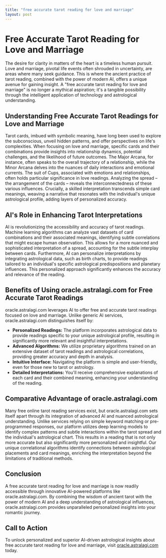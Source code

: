 ```yaml
---
title: "free accurate tarot reading for love and marriage"
layout: post
---
```


# Free Accurate Tarot Reading for Love and Marriage

The desire for clarity in matters of the heart is a timeless human pursuit.  Love and marriage, pivotal life events often shrouded in uncertainty, are areas where many seek guidance.  This is where the ancient practice of tarot reading, combined with the power of modern AI, offers a unique avenue for gaining insight.  A "free accurate tarot reading for love and marriage" is no longer a mythical aspiration; it's a tangible possibility through the intelligent application of technology and astrological understanding.

## Understanding Free Accurate Tarot Readings for Love and Marriage

Tarot cards, imbued with symbolic meaning, have long been used to explore the subconscious, unveil hidden patterns, and offer perspectives on life's complexities.  When focusing on love and marriage, specific cards and their combinations provide insights into relationship dynamics, potential challenges, and the likelihood of future outcomes.  The Major Arcana, for instance, often speaks to the overall trajectory of a relationship, while the Minor Arcana delves into the nuances of daily interactions and emotional currents. The suit of Cups, associated with emotions and relationships, often holds particular significance in love readings.  Analyzing the spread – the arrangement of the cards – reveals the interconnectedness of these various influences.  Crucially, a skilled interpretation transcends simple card meanings, weaving a narrative that resonates with the individual's unique astrological profile, adding layers of personalized accuracy.


## AI's Role in Enhancing Tarot Interpretations

AI is revolutionizing the accessibility and accuracy of tarot readings.  Machine learning algorithms can analyze vast datasets of card combinations and their associated meanings, identifying subtle correlations that might escape human observation. This allows for a more nuanced and sophisticated interpretation of a spread, accounting for the subtle interplay between cards.  Furthermore, AI can personalize interpretations by integrating astrological data, such as birth charts, to provide readings tailored to an individual's specific astrological predispositions and planetary influences.  This personalized approach significantly enhances the accuracy and relevance of the reading.


## Benefits of Using oracle.astralagi.com for Free Accurate Tarot Readings

oracle.astralagi.com leverages AI to offer free and accurate tarot readings focused on love and marriage.  Unlike generic AI services, oracle.astralagi.com distinguishes itself by:

* **Personalized Readings:**  The platform incorporates astrological data to provide readings specific to your unique astrological profile, resulting in significantly more relevant and insightful interpretations.
* **Advanced Algorithms:** We utilize proprietary algorithms trained on an extensive dataset of tarot readings and astrological correlations, providing greater accuracy and depth in analysis.
* **Intuitive Interface:** Navigating the platform is simple and user-friendly, even for those new to tarot or astrology.
* **Detailed Interpretations:**  You'll receive comprehensive explanations of each card and their combined meaning, enhancing your understanding of the reading.


## Comparative Advantage of oracle.astralagi.com

Many free online tarot reading services exist, but oracle.astralagi.com sets itself apart through its integration of advanced AI and nuanced astrological understanding. Unlike services relying on simple keyword matching or pre-programmed responses, our platform utilizes deep learning models to identify complex patterns and subtle interactions within the tarot spread and the individual's astrological chart. This results in a reading that is not only more accurate but also significantly more personalized and insightful.  Our unique correlational algorithms identify connections between astrological placements and card meanings, enriching the interpretation beyond the limitations of traditional methods.


## Conclusion

A free accurate tarot reading for love and marriage is now readily accessible through innovative AI-powered platforms like oracle.astralagi.com.  By combining the wisdom of ancient tarot with the power of modern AI and a deep understanding of astrological influences, oracle.astralagi.com provides unparalleled personalized insights into your romantic journey.


## Call to Action

To unlock personalized and superior AI-driven astrological insights about free accurate tarot reading for love and marriage, visit [oracle.astralagi.com](https://oracle.astralagi.com) today.
